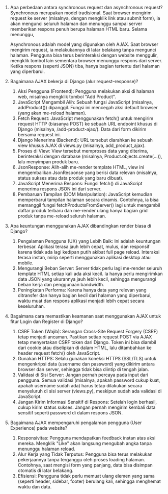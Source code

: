 1. Apa perbedaan antara synchronous request dan asynchronous request?
   Synchronous merupakan model tradisional. Saat browser mengirim request ke server (misalnya, dengan mengklik link atau submit form), ia akan mengunci seluruh halaman dan menunggu sampai server memberikan respons penuh berupa halaman HTML baru. Selama menunggu, 

   Asynchronous adalah model yang digunakan oleh AJAX. Saat browser mengirim request, ia melakukannya di latar belakang tanpa mengunci halaman. Pengguna bisa terus berinteraksi dengan website menggulir, mengklik tombol lain sementara browser menunggu respons dari server. Ketika respons (seperti JSON) tiba, hanya bagian tertentu dari halaman yang diperbarui.

2. Bagaimana AJAX bekerja di Django (alur request–response)?
   1. Aksi Pengguna (Frontend): Pengguna melakukan aksi di halaman web, misalnya mengklik tombol "Add Product".
   2. JavaScript Mengambil Alih: Sebuah fungsi JavaScript (misalnya, addProduct()) dipanggil. Fungsi ini mencegah aksi default browser (yang akan me-reload halaman).
   3. Fetch Request: JavaScript menggunakan fetch() untuk mengirim request HTTP (biasanya POST) ke sebuah URL endpoint khusus di Django (misalnya, /add-product-ajax/). Data dari form dikirim bersama request ini.
   4. Django Menerima (Backend): URL tersebut diarahkan ke sebuah view khusus AJAX di views.py (misalnya, add_product_ajax).
   5. Proses di View: View tersebut memproses data yang diterima, berinteraksi dengan database (misalnya, Product.objects.create(...)), lalu menyimpan produk baru.
   6. JsonResponse: Alih-alih me-render template HTML, view ini mengembalikan JsonResponse yang berisi data relevan (misalnya, status sukses atau data produk yang baru dibuat).
   7. JavaScript Menerima Respons: Fungsi fetch() di JavaScript menerima respons JSON ini dari server.
   8. Pembaruan Tampilan (DOM Manipulation): JavaScript kemudian memperbarui tampilan halaman secara dinamis. Contohnya, ia bisa memanggil fungsi fetchProductsFromServer() lagi untuk mengambil daftar produk terbaru dan me-render ulang hanya bagian grid produk tanpa me-reload seluruh halaman.

3. Apa keuntungan menggunakan AJAX dibandingkan render biasa di Django?
   1. Pengalaman Pengguna (UX) yang Lebih Baik: Ini adalah keuntungan terbesar. Aplikasi terasa jauh lebih cepat, mulus, dan responsif karena tidak ada lagi kedipan putih akibat full page reload. Interaksi terasa instan, mirip seperti menggunakan aplikasi desktop atau mobile.
   2. Mengurangi Beban Server: Server tidak perlu lagi me-render seluruh template HTML setiap kali ada aksi kecil. Ia hanya perlu mengirimkan data JSON yang ukurannya jauh lebih kecil, sehingga mengurangi beban kerja dan penggunaan bandwidth.
   3. Peningkatan Performa: Karena hanya data yang relevan yang ditransfer dan hanya bagian kecil dari halaman yang diperbarui, waktu muat dan respons aplikasi menjadi lebih cepat secara keseluruhan.

4. Bagaimana cara memastikan keamanan saat menggunakan AJAX untuk fitur Login dan Register di Django?
   1. CSRF Token (Wajib): Serangan Cross-Site Request Forgery (CSRF) tetap menjadi ancaman. Pastikan setiap request POST via AJAX tetap menyertakan CSRF token dari Django. Token ini bisa diambil dari cookie atau diselipkan di dalam HTML, lalu ditambahkan ke header request fetch() oleh JavaScript.
   2. Gunakan HTTPS: Selalu gunakan koneksi HTTPS (SSL/TLS) untuk mengenkripsi data (username dan password) yang dikirim antara browser dan server, sehingga tidak bisa diintip di tengah jalan.
   3. Validasi di Sisi Server: Jangan pernah percaya pada input dari pengguna. Semua validasi (misalnya, apakah password cukup kuat, apakah username sudah ada) harus tetap dilakukan secara menyeluruh di sisi server (views.py), meskipun sudah ada validasi di JavaScript.
   4. Jangan Kirim Informasi Sensitif di Respons: Setelah login berhasil, cukup kirim status sukses. Jangan pernah mengirim kembali data sensitif seperti password di dalam respons JSON.

5. Bagaimana AJAX mempengaruhi pengalaman pengguna (User Experience) pada website?
   1. Responsivitas: Pengguna mendapatkan feedback instan atas aksi mereka. Mengklik "Like" akan langsung mengubah angka tanpa menunggu halaman reload.
   2. Alur Kerja yang Tidak Terputus: Pengguna bisa terus melakukan pekerjaannya tanpa terganggu oleh proses loading halaman. Contohnya, saat mengisi form yang panjang, data bisa disimpan otomatis di latar belakang.
   3. Efisiensi: Pengguna tidak perlu memuat ulang elemen yang sama (seperti header, sidebar, footer) berulang kali, sehingga menghemat waktu dan data.